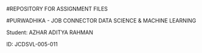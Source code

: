 #REPOSITORY FOR ASSIGNMENT FILES

#PURWADHIKA - JOB CONNECTOR DATA SCIENCE & MACHINE LEARNING

Student: AZHAR ADITYA RAHMAN

ID: JCDSVL-005-011

